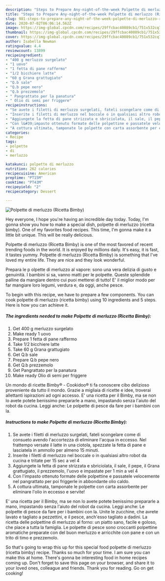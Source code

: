 ```yaml
---
description: "Steps to Prepare Any-night-of-the-week Polpette di merluzzo (Ricetta Bimby)"
title: "Steps to Prepare Any-night-of-the-week Polpette di merluzzo (Ricetta Bimby)"
slug: 981-steps-to-prepare-any-night-of-the-week-polpette-di-merluzzo-ricetta-bimby
date: 2020-07-02T06:06:14.562Z
image: https://img-global.cpcdn.com/recipes/29ffcbac40089cb1/751x532cq70/polpette-di-merluzzo-ricetta-bimby-recipe-main-photo.jpg
thumbnail: https://img-global.cpcdn.com/recipes/29ffcbac40089cb1/751x532cq70/polpette-di-merluzzo-ricetta-bimby-recipe-main-photo.jpg
cover: https://img-global.cpcdn.com/recipes/29ffcbac40089cb1/751x532cq70/polpette-di-merluzzo-ricetta-bimby-recipe-main-photo.jpg
author: Isabella Newman
ratingvalue: 4.4
reviewcount: 13899
recipeingredient:
- "400 g merluzzo surgelato"
- "1 uovo"
- "1 fetta di pane raffermo"
- "1/2 bicchiere latte"
- "60 g Grana grattugiato"
- "Q.b sale"
- "Q.b pepe nero"
- "Q.b prezzemolo"
- " Pangrattato per la panatura"
- " Olio di semi per friggere"
recipeinstructions:
- "Se avete i filetti di merluzzo surgelati, fateli scongelare come di consueto avendo l&#39;accortezza di eliminare l&#39;acqua in eccesso. Nel frattempo versate il latte in una ciotola, spezzate la fetta di pane e lasciatela in ammollo per almeno 15 minuti."
- "Inserite i filetti di merluzzo nel boccale o in qualsiasi altro robot da cucina e tritate per 15 sec a vel 4"
- "Aggiungete la fetta di pane strizzata e sbriciolata, il sale, il pepe, il Grana grattugiato, il prezzemolo, l&#39;uovo e impastate per 1 min a vel 4"
- "Con l&#39;impasto ottenuto formate delle polpettine e passatele velocemente nel pangrattato per poi friggerle in abbondante olio caldo."
- "A cottura ultimata, tamponate le polpette con carta assorbente per eliminare l&#39;olio in eccesso e servite!"
categories:
- Recipe
tags:
- polpette
- di
- merluzzo

katakunci: polpette di merluzzo 
nutrition: 262 calories
recipecuisine: American
preptime: "PT15M"
cooktime: "PT43M"
recipeyield: "2"
recipecategory: Dessert

---
```



![Polpette di merluzzo (Ricetta Bimby)](https://img-global.cpcdn.com/recipes/29ffcbac40089cb1/751x532cq70/polpette-di-merluzzo-ricetta-bimby-recipe-main-photo.jpg)

Hey everyone, I hope you're having an incredible day today. Today, I'm gonna show you how to make a special dish, polpette di merluzzo (ricetta bimby). One of my favorites food recipes. This time, I'm gonna make it a little bit unique. This will be really delicious.

Polpette di merluzzo (Ricetta Bimby) is one of the most favored of recent trending foods in the world. It is enjoyed by millions daily. It's easy, it is fast, it tastes yummy. Polpette di merluzzo (Ricetta Bimby) is something that I've loved my entire life. They are nice and they look wonderful.

Prepara le p olpette di merluzzo al vapore: sono una vera delizia di gusto e genuinità. I bambini si sa, vanno matti per le polpette. Queste splendide palline da mangiare dentro cui puoi metterei di tutto! E&#39; il miglior modo per far mangiare loro legumi, verdura e, da oggi, anche pesce.


To begin with this recipe, we have to prepare a few components. You can cook polpette di merluzzo (ricetta bimby) using 10 ingredients and 5 steps. Here is how you can achieve it.

<!--inarticleads1-->

##### The ingredients needed to make Polpette di merluzzo (Ricetta Bimby):

1. Get 400 g merluzzo surgelato
1. Make ready 1 uovo
1. Prepare 1 fetta di pane raffermo
1. Take 1/2 bicchiere latte
1. Take 60 g Grana grattugiato
1. Get Q.b sale
1. Prepare Q.b pepe nero
1. Get Q.b prezzemolo
1. Get  Pangrattato per la panatura
1. Make ready  Olio di semi per friggere


Un mondo di ricette Bimby® - Cookidoo® ti fa conoscere cibo delizioso proveniente da tutto il mondo. Grazie a migliaia di ricette e idee, troverai allettanti ispirazioni ad ogni accesso. E&#39; una ricetta per il Bimby, ma se non lo avete potete benissimo prepararle a mano, impastando senza l&#39;aiuto del robot da cucina. Leggi anche: Le polpette di pesce da fare per i bambini con la. 

<!--inarticleads2-->

##### Instructions to make Polpette di merluzzo (Ricetta Bimby):

1. Se avete i filetti di merluzzo surgelati, fateli scongelare come di consueto avendo l&#39;accortezza di eliminare l&#39;acqua in eccesso. Nel frattempo versate il latte in una ciotola, spezzate la fetta di pane e lasciatela in ammollo per almeno 15 minuti.
1. Inserite i filetti di merluzzo nel boccale o in qualsiasi altro robot da cucina e tritate per 15 sec a vel 4
1. Aggiungete la fetta di pane strizzata e sbriciolata, il sale, il pepe, il Grana grattugiato, il prezzemolo, l&#39;uovo e impastate per 1 min a vel 4
1. Con l&#39;impasto ottenuto formate delle polpettine e passatele velocemente nel pangrattato per poi friggerle in abbondante olio caldo.
1. A cottura ultimata, tamponate le polpette con carta assorbente per eliminare l&#39;olio in eccesso e servite!


E&#39; una ricetta per il Bimby, ma se non lo avete potete benissimo prepararle a mano, impastando senza l&#39;aiuto del robot da cucina. Leggi anche: Le polpette di pesce da fare per i bambini con la. Unite le zucchine, che avrete lavato e tagliato a pezzettini, e il pesce, anch&#39;esso tagliato a dadini. La ricetta delle polpettine di merluzzo al forno: un piatto sano, facile e goloso, che piace a tutta la famiglia. Le polpette di pesce sono croccanti polpettine aromatiche preparate con del buon merluzzo e arricchite con pane e con un trito di timo e prezzemolo. 

So that's going to wrap this up for this special food polpette di merluzzo (ricetta bimby) recipe. Thanks so much for your time. I am sure you can make this at home. There's gonna be interesting food in home recipes coming up. Don't forget to save this page on your browser, and share it to your loved ones, colleague and friends. Thank you for reading. Go on get cooking!
